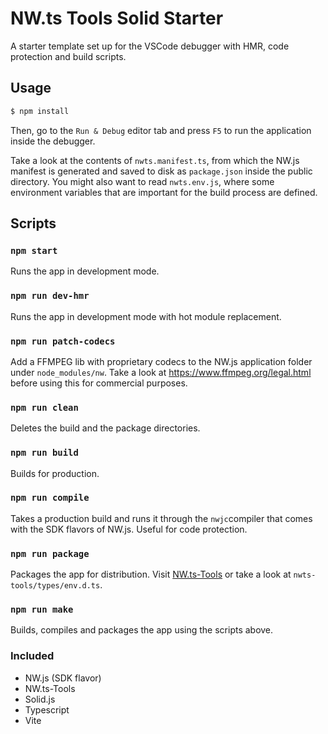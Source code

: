 # NW.ts Tools Solid Starter
A starter template set up for the VSCode debugger with HMR, code protection and build scripts.<br>

## Usage
```bash
$ npm install
```
Then, go to the `Run & Debug` editor tab and press `F5` to run the application inside the debugger.

Take a look at the contents of `nwts.manifest.ts`, from which the NW.js manifest is generated and saved to disk as `package.json` inside the public directory. You might also want to read `nwts.env.js`, where some environment variables that are important for the build process are defined.

## Scripts
### `npm start`
Runs the app in development mode.

### `npm run dev-hmr`
Runs the app in development mode with hot module replacement.

### `npm run patch-codecs`
Add a FFMPEG lib with proprietary codecs to the NW.js application folder under `node_modules/nw`. Take a look at https://www.ffmpeg.org/legal.html before using this for commercial purposes.

### `npm run clean`
Deletes the build and the package directories.

### `npm run build`
Builds for production.

### `npm run compile`
Takes a production build and runs it through the `nwjc`compiler that comes with the SDK flavors of NW.js. Useful for code protection.

### `npm run package`
Packages the app for distribution.
Visit [NW.ts-Tools](https://github.com/davidmartinez10/nwts-tools.git) or take a look at `nwts-tools/types/env.d.ts`.

### `npm run make`
Builds, compiles and packages the app using the scripts above.

### Included
- NW.js (SDK flavor)
- NW.ts-Tools
- Solid.js
- Typescript
- Vite
